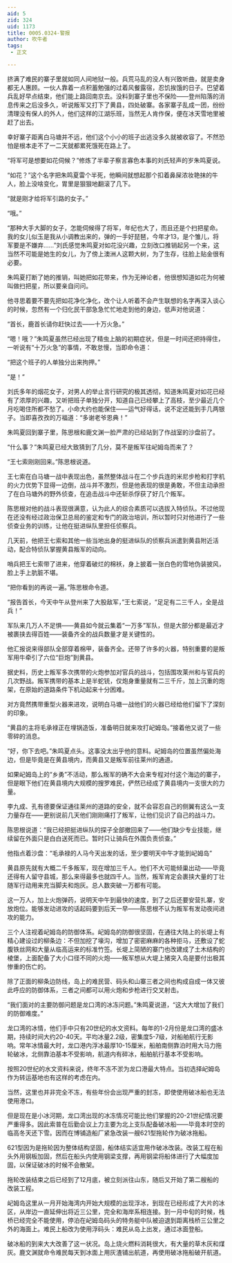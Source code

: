 ```yaml
---
aid: 5
zid: 324
uid: 1173
title: 0005.0324-警报
author: 吹牛者
tags: 
 - 正文

---
```




  挤满了难民的寨子里就如同人间地狱一般。兵荒马乱的没人有兴致听曲，就是卖身都无人惠顾。一伙人靠着一点积蓄勉强的过着风餐露宿，忍饥挨饿的日子。巴望着兵乱好早点结束，他们能上路回南京去。没料到寨子里也不保险——登州陷落的消息传来之后没多久，听说叛军又打下了黄县，四处破寨。各家寨子乱成一团，纷纷清理没有保人的外人，他们这样的江湖乐班，当然无人肯作保，便在冰天雪地里被赶了出去。

  幸好寨子距离白马塘并不远，他们这个小小的班子出逃没多久就被收容了。不然恐怕是根本走不了一二天就都累死饿死在路上了。

  “将军可是想要如花伺候？”修炼了半辈子察言寡色本事的刘氏轻声的岁朱鸣夏说。

  “如花？”这个名字把朱鸣夏雷个半死，他瞬间就想起那个扣着鼻屎浓妆艳抹的牛人，脸上没啥变化，胃里是狠狠地翻滚了几下。

  “就是刚才给将军引路的女子。”

  “哦。”

  “那种大手大脚的女子，怎能伺候得了将军，年纪也大了，而且还是个扫把星命。我的女儿似玉是我从小调教出来的，弹的一手好琵琶，今年才13，是个雏儿，将军要是不嫌弃……”刘氏感觉朱鸣夏对如花没兴趣，立刻改口推销起另一个来，这当然不可能是她生的女儿，为了傍上澳洲人这颗大树，为了生存，往脸上贴金很有必要。

  朱鸣夏打断了她的推销，叫她把如花带来，作为无神论者，他很想知道如花为何被叫做扫把星，所以要亲自问问。

  他寻思着要不要先把如花净化净化，改个让人听着不会产生联想的名字再深入谈心的时候，忽然有一个归化民干部急急忙忙地走到他的身边，低声对他说道：

  “首长，鹿首长请你赶快过去——十万火急。”

  “嗯！哦？”朱鸣夏虽然已经出现了精虫上脑的初期症状，但是一时间还把持得住，一听说有“十万火急”的事情，不敢怠慢，当即命令道：

  “把这个班子的人单独分出来拘押。”

  “是！”

  刘氏多年的烟花女子，对男人的举止言行研究的极其透彻，知道朱鸣夏对如花已经有了浓厚的兴趣，又听把班子单独分开，知道自己已经攀上了高枝，至少最近几个月吃喝住所都不愁了。小命大约也能保住——运气好得话，说不定还能到手几两银子。当即喜孜孜的万福道：“多谢老爷恩典！”

  朱鸣夏回到寨子里，陈思根和鹿文渊一脸严肃的已经站到了作战室的沙盘前了。

  “什么事？”朱鸣夏已经大致猜到了几分，莫不是叛军往屺姆岛而来了？

  “王七索刚刚回来。”陈思根说道。

  王七索在白马塘一战中表现出色，虽然整体战斗在二个步兵连的米尼步枪和打字机的火力优势下显得一边倒，战斗并不激烈，但是他表现的很是勇敢，不但主动承担了在白马塘外的野外侦查，在追击战斗中还斩杀俘获了好几个叛军。

  陈思根对他的战斗表现很满意，认为此人的综合素质可以选拔入特侦队。不过他现在还没有经过政治保卫总局的鉴定和专门的政治培训，所以暂时只对他进行了一些侦查业务的训练，让他在挺进纵队里担任侦察兵。

  几天前，他把王七索和其他一些当地出身的挺进纵队的侦察兵派遣到黄县附近活动，配合特侦队掌握黄县叛军的动向。

  哨兵把王七索带了进来，他穿着破烂的棉袄，身上披着一张白色的雪地伪装披风，脸上手上肮脏不堪。

  “把你看到的再说一遍。”陈思根命令道。

  “报告首长，今天中午从登州来了大股敌军，”王七索说，“足足有二三千人，全是战兵！”

  军队来几万人不足惧——黄县如今就云集着“一万多”军队，但是大部分都是最近才被裹挟去得百姓——装备齐全的战兵数量才是关键性的。

  他汇报说来得部队全部穿着棉甲，装备齐全。还带了许多的火器，特别重要的是叛军用牛牵引了六位“巨炮”到黄县。

  据史料，历史上叛军多次携带的火炮参加对官兵的战斗，包括围攻莱州和与官兵的几次野战。叛军携带的基本上是半蛇铳，仅炮身重量就有二三千斤，加上沉重的炮架，在原始的道路条件下机动起来十分困难。

  对方竟然携带重型火器来进攻，说明白马塘一战他们的火器已经给他们留下了深刻的印象。

  “黄县的主将毛承禄正在埋锅造饭，准备明日就来攻打屺姆岛。”接着他又说了一些零碎的消息。

  “好，你下去吧。”朱鸣夏点头。这事没太出乎他的意料。屺姆岛的位置虽然偏处海边，但是毕竟是在黄县境内，而黄县又是叛军前往莱州的通道。

  如果屺姆岛上的“乡勇”不活动，那么叛军的确不大会来专程对付这个海边的寨子，但是眼下他们在黄县境内大规模的搜罗难民，俨然已经成了黄县境内一支很大的力量。

  李九成、孔有德要保证通往莱州的道路的安全，就不会容忍自己的侧翼有这么一支力量存在——更别说前几天他们刚刚痛打了叛军，让他们见识了自己的战斗力。

  陈思根说道：“我已经把挺进纵队的探子全部撤回来了——他们缺少专业技能，继续留在外面只是白白送死而已。暂时只让骑兵在外围负责侦查。”

  他指点着沙盘：“毛承禄的人马今天出发的话，至少要明天中午才能到屺姆岛”

  黄县原先就有大概二千多叛军，现在增加三千人。他们不大可能倾巢出动——毕竟还得有人留守县城，那么来得最多也就四千人。当然，叛军肯定会裹挟大量的丁壮随军行动用来充当脚夫和炮灰。总人数突破一万都有可能。

  这一万人，加上火炮弹药，说明天中午到最快的速度，到了之后还要安营扎寨，安放炮位。能够发动进攻的话起码要到后天一早——陈思根不认为叛军有发动夜间进攻的能力。

  三个人注视着屺姆岛的防御体系。屺姆岛的防御很坚固，在通往大陆上的长堤上有精心建设过的柳条边：不但加挖了壕沟，增加了密密麻麻的各种拒马，还敷设了蛇腹铁丝网和大量从临高运来的标准竹签。长堤上简陋的寨门也改建成了土木结构的棱堡，上面配备了大小口径不同的火炮——叛军想从大堤上猪突入岛是要付出极其惨重的伤亡的。

  除了正面的柳条边防线，岛上的难民营、码头和山寨三者之间也构成自成一体又彼此呼应的防御体系，三者之间都可以用火炮和步枪进行交叉射击。

  “我们面对的主要防御问题是龙口湾的冰冻问题。”朱鸣夏说道，“这大大增加了我们的防御难度。”

  龙口湾的冰情，他们手中只有20世纪的水文资料。每年的1-2月份是龙口湾的盛冰期，持续时间大约20-40天。平均冰量2.2级，密集度5-7级，对船舶航行无影响。常年冰情最大时，龙口港内浮冰最厚10-15厘米，船舶南侧靠泊时用大马力拖轮破冰，北侧靠泊基本不受影响，航道内有碎冰，船舶航行基本不受影响。

  按照20世纪的水文资料来说，终年不冻不淤为龙口港最大特点。当初选择屺姆岛作为转运基地也有这样的考虑在内。

  当然，这里也并非完全不冻，有些年份会出现严重的封冻，即使使用破冰船也无法使用港口。

  但是现在是小冰河期，龙口湾出现的冰冻情况可能比他们掌握的20-21世纪情况要严重得多。因此索普在后勤会议上力主要为北上支队配备破冰船——毕竟本时空的临高冬天还下雪。因而在博铺造船厂紧急改装一艘621型拖轮作为破冰拖船。

  621型因为是拖轮因为整体结构坚固，船体结实适宜用作破冰改装。改装工程在船头外用钢板加固，然后在船头内使用钢梁支撑，再用钢梁将船体进行了大幅度加固，以保证破冰的时候不会散架。

  拖轮改装结束之后已经到了12月底，被立刻派往山东，随后又开始了第二艘船的改装工程。

  屺姆岛这里从一月开始海湾内开始大规模的出现浮冰，到现在已经形成了大片的冰区，从岸边一直延伸出将近三公里，完全和海岸系相连接。到一月中旬的时候，栈桥已经完全不能使用，停泊在屺姆岛码头的特务艇中队被迫退到距离栈桥三公里之外的海面上。难民上船改为使用浮码头：难民从岛上出发，通过冰面登船。

  破冰船的到来大大改善了这一状况。岛上烧火燃料消耗很大，有大量的草木灰和煤灰。鹿文渊就命令难民每天到冰面上用灰渣铺出航道，再使用破冰拖船破开航道。


